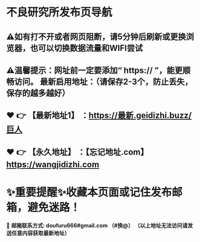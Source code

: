 #  不良研究所发布页导航

⚠如有打不开或者网页阻断，请5分钟后刷新或更换浏览器，也可以切换数据流量和WIFI尝试
------
⚠温馨提示：网址前一定要添加“ https:// ”，能更顺畅访问。
最新启用地址：（请保存2-3个，防止丢失，保存的越多越好）
------
:heart: :point_right: 【最新地址1】 ：https://最新.geidizhi.buzz/巨人
------
:heart: :point_right: 【永久地址】 ：【忘记地址.com】https://wangjidizhi.com
------
# :sparkles:重要提醒:sparkles:收藏本页面或记住发布邮箱，避免迷路！
:e-mail: __邮箱联系方式: doufuru666#gmail.com （#换@）
（以上地址无法访问请发送任意内容获取最新地址）__
